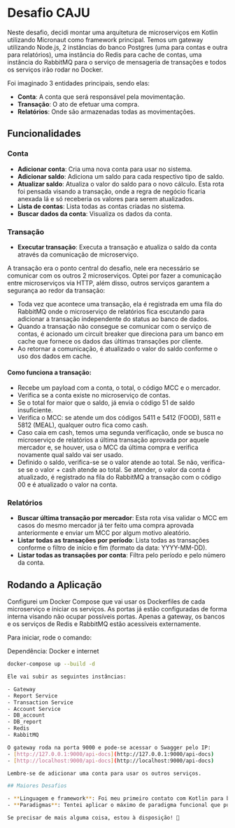 # Desafio CAJU

Neste desafio, decidi montar uma arquitetura de microserviços em Kotlin utilizando Micronaut como framework principal. Temos um gateway utilizando Node.js, 2 instâncias do banco Postgres (uma para contas e outra para relatórios), uma instância do Redis para cache de contas, uma instância do RabbitMQ para o serviço de mensageria de transações e todos os serviços irão rodar no Docker.

Foi imaginado 3 entidades principais, sendo elas:

- **Conta**: A conta que será responsável pela movimentação.
- **Transação**: O ato de efetuar uma compra.
- **Relatórios**: Onde são armazenadas todas as movimentações.

## Funcionalidades

### Conta

- **Adicionar conta**: Cria uma nova conta para usar no sistema.
- **Adicionar saldo**: Adiciona um saldo para cada respectivo tipo de saldo.
- **Atualizar saldo**: Atualiza o valor do saldo para o novo cálculo. Esta rota foi pensada visando a transação, onde a regra de negócio ficaria anexada lá e só receberia os valores para serem atualizados.
- **Lista de contas**: Lista todas as contas criadas no sistema.
- **Buscar dados da conta**: Visualiza os dados da conta.

### Transação

- **Executar transação**: Executa a transação e atualiza o saldo da conta através da comunicação de microserviço.

A transação era o ponto central do desafio, nele era necessário se comunicar com os outros 2 microserviços. Optei por fazer a comunicação entre microserviços via HTTP, além disso, outros serviços garantem a segurança ao redor da transação:
- Toda vez que acontece uma transação, ela é registrada em uma fila do RabbitMQ onde o microserviço de relatórios fica escutando para adicionar a transação independente do status ao banco de dados.
- Quando a transação não consegue se comunicar com o serviço de contas, é acionado um circuit breaker que direciona para um banco em cache que fornece os dados das últimas transações por cliente.
- Ao retornar a comunicação, é atualizado o valor do saldo conforme o uso dos dados em cache.

#### Como funciona a transação:
- Recebe um payload com a conta, o total, o código MCC e o mercador.
- Verifica se a conta existe no microserviço de contas.
- Se o total for maior que o saldo, já envia o código 51 de saldo insuficiente.
- Verifica o MCC: se atende um dos códigos 5411 e 5412 (FOOD), 5811 e 5812 (MEAL), qualquer outro fica como cash.
- Caso caia em cash, temos uma segunda verificação, onde se busca no microserviço de relatórios a última transação aprovada por aquele mercador e, se houver, usa o MCC da última compra e verifica novamente qual saldo vai ser usado.
- Definido o saldo, verifica-se se o valor atende ao total. Se não, verifica-se se o valor + cash atende ao total. Se atender, o valor da conta é atualizado, é registrado na fila do RabbitMQ a transação com o código 00 e é atualizado o valor na conta.

### Relatórios

- **Buscar última transação por mercador**: Esta rota visa validar o MCC em casos do mesmo mercador já ter feito uma compra aprovada anteriormente e enviar um MCC por algum motivo aleatório.
- **Listar todas as transações por período**: Lista todas as transações conforme o filtro de início e fim (formato da data: YYYY-MM-DD).
- **Listar todas as transações por conta**: Filtra pelo período e pelo número da conta.

## Rodando a Aplicação

Configurei um Docker Compose que vai usar os Dockerfiles de cada microserviço e iniciar os serviços. As portas já estão configuradas de forma interna visando não ocupar possíveis portas. Apenas a gateway, os bancos e os serviços de Redis e RabbitMQ estão acessíveis externamente.

Para iniciar, rode o comando:

Dependência: Docker e internet

```bash
docker-compose up --build -d

Ele vai subir as seguintes instâncias:

- Gateway
- Report Service
- Transaction Service
- Account Service
- DB_account
- DB_report
- Redis
- RabbitMQ

O gateway roda na porta 9000 e pode-se acessar o Swagger pelo IP:
- [http://127.0.0.1:9000/api-docs](http://127.0.0.1:9000/api-docs)
- [http://localhost:9000/api-docs](http://localhost:9000/api-docs)

Lembre-se de adicionar uma conta para usar os outros serviços.

## Maiores Desafios

- **Linguagem e framework**: Foi meu primeiro contato com Kotlin para backend. Eu conhecia um pouco de Java, mas achei uma linguagem interessante e bastante robusta. Junto com o Micronaut, foi difícil escolher o que usar, pois existem muitas opções e formas de fazer a mesma coisa.
- **Paradigmas**: Tentei aplicar o máximo de paradigma funcional que pude, mas senti uma certa dificuldade por conta do próprio Micronaut ser baseado em classes e no esquema de annotations.

Se precisar de mais alguma coisa, estou à disposição! 🚀

